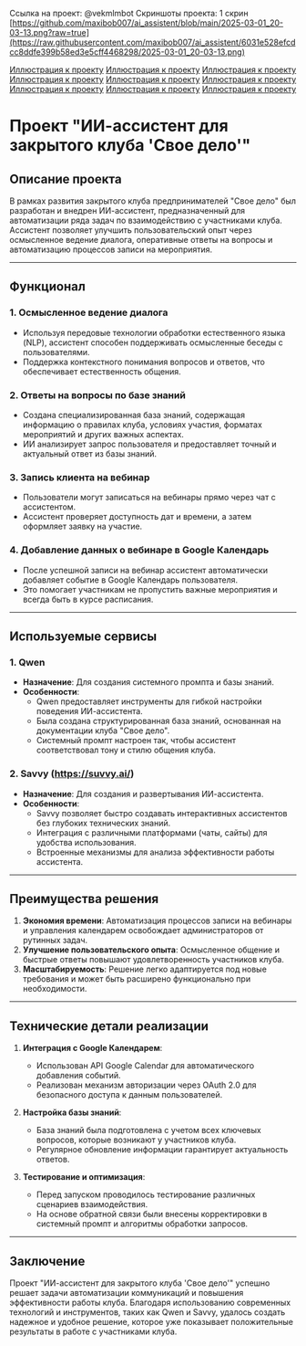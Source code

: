 Ссылка на проект: @vekmlmbot
Скриншоты проекта:
1 скрин [https://github.com/maxibob007/ai_assistent/blob/main/2025-03-01_20-03-13.png?raw=true](https://raw.githubusercontent.com/maxibob007/ai_assistent/6031e528efcdcc8ddfe399b58ed3e5cff4468298/2025-03-01_20-03-13.png)

[Иллюстрация к проекту](https://example.com/image.png)
[Иллюстрация к проекту](https://example.com/image.png)
[Иллюстрация к проекту](https://example.com/image.png)
[Иллюстрация к проекту](https://example.com/image.png)
[Иллюстрация к проекту](https://example.com/image.png)
[Иллюстрация к проекту](https://example.com/image.png)
[Иллюстрация к проекту](https://example.com/image.png)
[Иллюстрация к проекту](https://example.com/image.png)
[Иллюстрация к проекту](https://example.com/image.png)


# Проект "ИИ-ассистент для закрытого клуба 'Свое дело'"

## Описание проекта

В рамках развития закрытого клуба предпринимателей "Свое дело" был разработан и внедрен ИИ-ассистент, предназначенный для автоматизации ряда задач по взаимодействию с участниками клуба. Ассистент позволяет улучшить пользовательский опыт через осмысленное ведение диалога, оперативные ответы на вопросы и автоматизацию процессов записи на мероприятия.

---

## Функционал

### 1. **Осмысленное ведение диалога**
   - Используя передовые технологии обработки естественного языка (NLP), ассистент способен поддерживать осмысленные беседы с пользователями.
   - Поддержка контекстного понимания вопросов и ответов, что обеспечивает естественность общения.

### 2. **Ответы на вопросы по базе знаний**
   - Создана специализированная база знаний, содержащая информацию о правилах клуба, условиях участия, форматах мероприятий и других важных аспектах.
   - ИИ анализирует запрос пользователя и предоставляет точный и актуальный ответ из базы знаний.

### 3. **Запись клиента на вебинар**
   - Пользователи могут записаться на вебинары прямо через чат с ассистентом.
   - Ассистент проверяет доступность дат и времени, а затем оформляет заявку на участие.

### 4. **Добавление данных о вебинаре в Google Календарь**
   - После успешной записи на вебинар ассистент автоматически добавляет событие в Google Календарь пользователя.
   - Это помогает участникам не пропустить важные мероприятия и всегда быть в курсе расписания.

---

## Используемые сервисы

### 1. **Qwen**
   - **Назначение**: Для создания системного промпта и базы знаний.
   - **Особенности**:
     - Qwen предоставляет инструменты для гибкой настройки поведения ИИ-ассистента.
     - Была создана структурированная база знаний, основанная на документации клуба "Свое дело".
     - Системный промпт настроен так, чтобы ассистент соответствовал тону и стилю общения клуба.

### 2. **Savvy (https://suvvy.ai/)**
   - **Назначение**: Для создания и развертывания ИИ-ассистента.
   - **Особенности**:
     - Savvy позволяет быстро создавать интерактивных ассистентов без глубоких технических знаний.
     - Интеграция с различными платформами (чаты, сайты) для удобства использования.
     - Встроенные механизмы для анализа эффективности работы ассистента.

---

## Преимущества решения

1. **Экономия времени**: Автоматизация процессов записи на вебинары и управления календарем освобождает администраторов от рутинных задач.
2. **Улучшение пользовательского опыта**: Осмысленное общение и быстрые ответы повышают удовлетворенность участников клуба.
3. **Масштабируемость**: Решение легко адаптируется под новые требования и может быть расширено функционально при необходимости.

---

## Технические детали реализации

1. **Интеграция с Google Календарем**:
   - Использован API Google Calendar для автоматического добавления событий.
   - Реализован механизм авторизации через OAuth 2.0 для безопасного доступа к данным пользователей.

2. **Настройка базы знаний**:
   - База знаний была подготовлена с учетом всех ключевых вопросов, которые возникают у участников клуба.
   - Регулярное обновление информации гарантирует актуальность ответов.

3. **Тестирование и оптимизация**:
   - Перед запуском проводилось тестирование различных сценариев взаимодействия.
   - На основе обратной связи были внесены корректировки в системный промпт и алгоритмы обработки запросов.

---

## Заключение

Проект "ИИ-ассистент для закрытого клуба 'Свое дело'" успешно решает задачи автоматизации коммуникаций и повышения эффективности работы клуба. Благодаря использованию современных технологий и инструментов, таких как Qwen и Savvy, удалось создать надежное и удобное решение, которое уже показывает положительные результаты в работе с участниками клуба.
